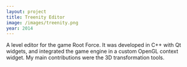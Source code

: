 ```yaml
---
layout: project
title: Treenity Editor
image: /images/treenity.png
year: 2014
---
```


A level editor for the game Root Force. It was developed in C++ with Qt widgets, and integrated the game engine in a custom OpenGL context widget. My main contributions were the 3D transformation tools.